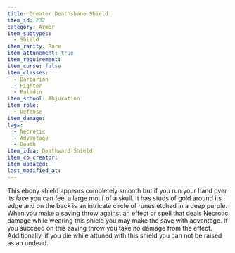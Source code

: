 ```yaml
---
title: Greater Deathsbane Shield
item_id: 232
category: Armor
item_subtypes: 
  - Shield
item_rarity: Rare
item_attunement: true
item_requirement: 
item_curse: false
item_classes: 
  - Barbarian
  - Fighter
  - Paladin
item_school: Abjuration
item_role: 
  - Defense
item_damage: 
tags:
  - Necrotic
  - Advantage
  - Death
item_idea: Deathward Shield
item_co_creator: 
item_updated: 
last_modified_at: 
---
```


This ebony shield appears completely smooth but if you run your hand over its face you can feel a large motif of a skull. It has studs of gold around its edge and on the back is an intricate circle of runes etched in a deep purple.  
When you make a saving throw against an effect or spell that deals Necrotic damage while wearing this shield you may make the save with advantage. If you succeed on this saving throw you take no damage from the effect. Additionally, if you die while attuned with this shield you can not be raised as an undead.
